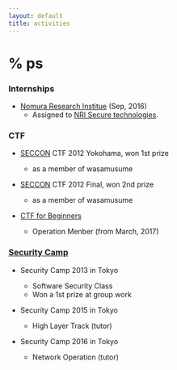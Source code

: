 ```yaml
---
layout: default
title: activities
---
```


# % ps

### Internships

* [Nomura Research Institue](https://www.nri.com/jp/) (Sep, 2016)
  * Assigned to [NRI Secure technologies](https://www.nri-secure.co.jp/).

### CTF

* [SECCON](http://seccon.jp) CTF 2012 Yokohama, won 1st prize
  * as a member of wasamusume

* [SECCON](http://seccon.jp) CTF 2012 Final, won 2nd prize
  * as a member of wasamusume

* [CTF for Beginners](http://2016.seccon.jp/about/beginners.html)
  * Operation Menber (from March, 2017)

### [Security Camp](http://www.security-camp.org/)

* Security Camp 2013 in Tokyo
  * Software Security Class
  * Won a 1st prize at group work

* Security Camp 2015 in Tokyo
  * High Layer Track (tutor)
  

* Security Camp 2016 in Tokyo
  * Network Operation (tutor)







 